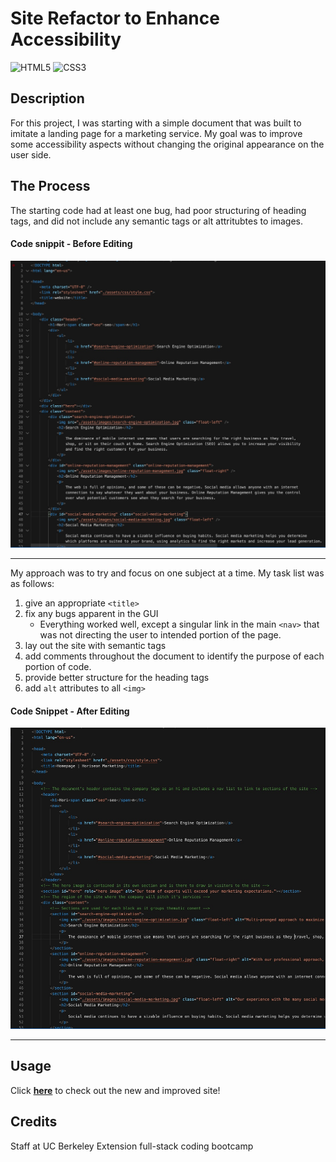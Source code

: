 # Site Refactor to Enhance Accessibility

![HTML5](https://img.shields.io/badge/html5-%23E34F26.svg?style=for-the-badge&logo=html5&logoColor=white)
![CSS3](https://img.shields.io/badge/css3-%231572B6.svg?style=for-the-badge&logo=css3&logoColor=white)

## Description

For this project, I was starting with a simple document that was built to imitate a
landing page for a marketing service. My goal was to improve some accessibility aspects
without changing the original appearance on the user side. 


## The Process

The starting code had at least one bug, had poor structuring of heading tags, and did not
include any semantic tags or alt attritubtes to images. 

#### Code snippit - Before Editing
![code snippet - before editing](./assets/images/before-snapshot.jpg)


---


My approach was to try and focus on one subject at a time. My task list was as follows:

1. give an appropriate `<title>` 
2. fix any bugs apparent in the GUI
    - Everything worked well, except a singular link in the main `<nav>` that was not directing the user to intended portion of the page.
3. lay out the site with semantic tags
3. add comments throughout the document to identify the purpose of each portion of code. 
4. provide better structure for the heading tags 
5. add `alt` attributes to all `<img>`

#### Code Snippet - After Editing
![code snippet - after editing](./assets/images/after-snapshot.jpg)


---


## Usage

Click <a href="https://jkwalsh127.github.io/site-refactor/">**here**</a> to check out the new and improved site!


## Credits

Staff at UC Berkeley Extension full-stack coding bootcamp
